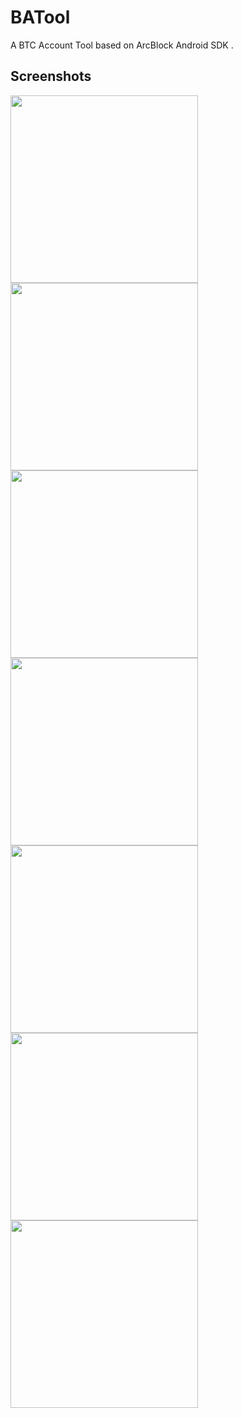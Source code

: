 # BATool

A BTC Account Tool based on ArcBlock Android SDK .

## Screenshots

<div align=left>
	<kbd>
		<img width="300" src="https://github.com/NateRobinson/BATool/blob/master/pics/1.png?raw=true"/>
	</kbd>
	<kbd>
		<img width="300" src="https://github.com/NateRobinson/BATool/blob/master/pics/2.png?raw=true"/>
	</kbd>
</div>
<div align=left>
	<kbd>
		<img width="300" src="https://github.com/NateRobinson/BATool/blob/master/pics/3.png?raw=true"/>
	</kbd>
	<kbd>	
		<img width="300" src="https://github.com/NateRobinson/BATool/blob/master/pics/4.png?raw=true"/>
	</kbd>
</div>
<div align=left>
	<kbd>
		<img width="300" src="https://github.com/NateRobinson/BATool/blob/master/pics/5.png?raw=true"/>
	</kbd>
	<kbd>	
		<img width="300" src="https://github.com/NateRobinson/BATool/blob/master/pics/6.png?raw=true"/>
	</kbd>
	<kbd>	
		<img width="300" src="https://github.com/NateRobinson/BATool/blob/master/pics/7.png?raw=true"/>
	</kbd>
</div>

